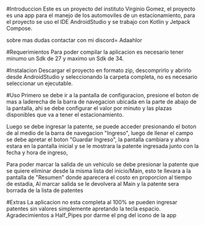 #Introduccion
Este es un proyecto del instituto Virginio Gomez, el proyecto es una app para el manejo de los automoviles de un estacionamiento,
para el proyecto se uso el IDE AndroidStudio y se trabajo con Kotlin y Jetpack Compose.

sobre mas dudas contactar con mi discord= Adaahlor

#Requerimientos
Para poder compilar la aplicacion es necesario tener minumo un Sdk de 27 y maximo un Sdk de 34.

#Instalacion
Descargar el proyecto en formato zip, descomprirlo y abrirlo desde AndroidStudio y seleccionando la carpeta completa, no es
necesario seleccionar un ejecutable.

#Uso
Primero se debe ir a la pantalla de configuracion, presione el boton de mas a laderecha de la barra de navegacion ubicada en la parte de abajo de la pantalla, 
ahi se debe configurar el valor por minuto y las plazas disponibles que va a tener el estacionamiento.

Luego se debe ingresar la patente, se puede acceder presionando el boton de al medio de la barra de navegacion "Ingreso", luego de llenar el campo 
se debe apretar el boton "Guardar Ingreso", la pantalla cambiara y ahora estara en la pantalla inicial y se le mostrara la patente ingresada 
junto con la fecha y hora de ingreso,

Para poder marcar la salida de un vehiculo se debe presionar la patente que se quiere eliminar desde la misma lista del inicio/Main, esto te llevara
a la pantalla de "Resumen" donde aparecera el costo en proporcion al tiempo de estadia, Al marcar salida se le devolvera al Main y la
patente sera borrada de la lista de patentes

#Extras
La aplicacion no esta completa al 100% se pueden ingresar patentes sin valores simplemente apretando la tecla espacio.
Agradecimientos a Half_Pipes por darme el png del icono de la app
